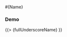 #{Name}

<h3 class="docs-example-title">Demo</h3>
<div class="docs-example">
	{{> {fullUnderscoreName} }}
</div>
